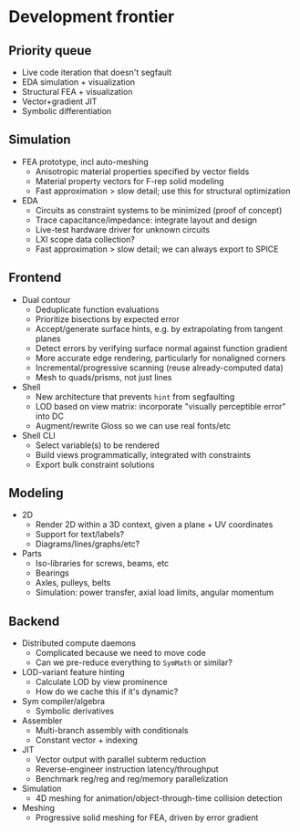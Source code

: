 # Development frontier
## Priority queue
+ Live code iteration that doesn't segfault
+ EDA simulation + visualization
+ Structural FEA + visualization
+ Vector+gradient JIT
+ Symbolic differentiation


## Simulation
+ FEA prototype, incl auto-meshing
  + Anisotropic material properties specified by vector fields
  + Material property vectors for F-rep solid modeling
  + Fast approximation > slow detail; use this for structural optimization
+ EDA
  + Circuits as constraint systems to be minimized (proof of concept)
  + Trace capacitance/impedance: integrate layout and design
  + Live-test hardware driver for unknown circuits
  + LXI scope data collection?
  + Fast approximation > slow detail; we can always export to SPICE


## Frontend
+ Dual contour
  + Deduplicate function evaluations
  + Prioritize bisections by expected error
  + Accept/generate surface hints, e.g. by extrapolating from tangent planes
  + Detect errors by verifying surface normal against function gradient
  + More accurate edge rendering, particularly for nonaligned corners
  + Incremental/progressive scanning (reuse already-computed data)
  + Mesh to quads/prisms, not just lines
+ Shell
  + New architecture that prevents `hint` from segfaulting
  + LOD based on view matrix: incorporate "visually perceptible error" into DC
  + Augment/rewrite Gloss so we can use real fonts/etc
+ Shell CLI
  + Select variable(s) to be rendered
  + Build views programmatically, integrated with constraints
  + Export bulk constraint solutions


## Modeling
+ 2D
  + Render 2D within a 3D context, given a plane + UV coordinates
  + Support for text/labels?
  + Diagrams/lines/graphs/etc?
+ Parts
  + Iso-libraries for screws, beams, etc
  + Bearings
  + Axles, pulleys, belts
  + Simulation: power transfer, axial load limits, angular momentum


## Backend
+ Distributed compute daemons
  + Complicated because we need to move code
  + Can we pre-reduce everything to `SymMath` or similar?
+ LOD-variant feature hinting
  + Calculate LOD by view prominence
  + How do we cache this if it's dynamic?
+ Sym compiler/algebra
  + Symbolic derivatives
+ Assembler
  + Multi-branch assembly with conditionals
  + Constant vector + indexing
+ JIT
  + Vector output with parallel subterm reduction
  + Reverse-engineer instruction latency/throughput
  + Benchmark reg/reg and reg/memory parallelization
+ Simulation
  + 4D meshing for animation/object-through-time collision detection
+ Meshing
  + Progressive solid meshing for FEA, driven by error gradient
